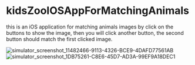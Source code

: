 # kidsZooIOSAppForMatchingAnimals
this is an iOS application for matching animals images by click on the buttons to show the image, then you will click another button, the second button should match the first clicked image.

![simulator_screenshot_11482466-9113-4326-BCE9-4DAFD77561AB](https://github.com/osamaSystem/kidsZooIOSAppForMatchingAnimals/assets/34063635/56094ff2-cc72-4508-bfa9-08ebf28c83af)
![simulator_screenshot_1DB75261-C8E6-45D7-AD3A-99EF9A18DEC1](https://github.com/osamaSystem/kidsZooIOSAppForMatchingAnimals/assets/34063635/4d1a6131-e6f9-4438-836e-fd3c4cb3f382)

